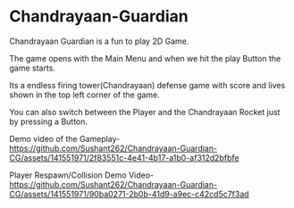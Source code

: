# Chandrayaan-Guardian

Chandrayaan Guardian is a fun to play 2D Game.

The game opens with the Main Menu and when we hit the play Button the game starts.

Its a endless firing tower(Chandrayaan) defense game with score and lives shown in the top left corner of the game.

You can also switch between the Player and the Chandrayaan Rocket just by pressing a Button.

Demo video of the Gameplay- https://github.com/Sushant262/Chandrayaan-Guardian-CG/assets/141551971/2f83551c-4e41-4b17-a1b0-af312d2bfbfe

Player Respawn/Collision Demo Video- https://github.com/Sushant262/Chandrayaan-Guardian-CG/assets/141551971/90ba0271-2b0b-41d9-a9ec-c42cd5c7f3ad
 
